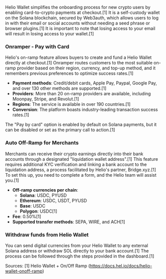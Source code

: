 Helio Wallet simplifies the onboarding process for new crypto users by enabling card-to-crypto payments at checkout.[1] It is a self-custody wallet on the Solana blockchain, secured by Web3auth, which allows users to log in with their email or social accounts without needing a seed phrase or browser plugins.[1] It is important to note that losing access to your email will result in losing access to your wallet.[1]

### Onramper - Pay with Card

Helio's on-ramp feature allows buyers to create and fund a Helio Wallet directly at checkout.[1] Onramper routes customers to the most suitable on-ramp provider based on their region, currency, and top-up method, and it remembers previous preferences to optimize success rates.[1]

- **Payment methods**: Credit/debit cards, Apple Pay, Paypal, Google Pay, and over 130 other methods are supported.[1]
- **Providers**: More than 20 on-ramp providers are available, including Moonpay, Stripe, and Revolut.[1]
- **Regions**: The service is available in over 190 countries.[1]
- **Conversion**: The platform boasts industry-leading transaction success rates.[1]

The "Pay by card" option is enabled by default on Solana payments, but it can be disabled or set as the primary call to action.[1]

### Auto Off-Ramp for Merchants

Merchants can receive their crypto earnings directly into their bank accounts through a designated "liquidation wallet address".[1] This feature requires additional KYC verification and linking a bank account to the liquidation address, a process facilitated by Helio's partner, Bridge.xyz.[1] To set this up, you need to complete a form, and the Helio team will assist you.[1]

- **Off-ramp currencies per chain**:
  - **Solana**: USDC, PYUSD
  - **Ethereum**: USDC, USDT, PYUSD
  - **Base**: USDC
  - **Polygon**: USDC[1]
- **Fee**: 0.50%[1]
- **Supported transfer methods**: SEPA, WIRE, and ACH[1]

### Withdraw funds from Helio Wallet

You can send digital currencies from your Helio Wallet to any external Solana address or withdraw SOL directly to your bank account.[1] The process can be followed through the steps provided in the dashboard.[1]

Sources:
[1] Helio Wallet + On/Off Ramp (https://docs.hel.io/docs/helio-wallet-onoff-ramp)
